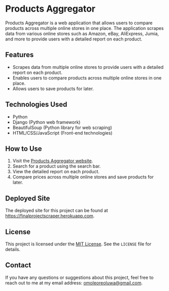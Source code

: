 <h1>Products Aggregator</h1>
<p>Products Aggregator is a web application that allows users to compare products across multiple online stores in one place. The application scrapes data from various online stores such as Amazon, eBay, AliExpress, Jumia, and more to provide users with a detailed report on each product.</p>
<h2>Features</h2>
<ul>
  <li>Scrapes data from multiple online stores to provide users with a detailed report on each product.</li>
  <li>Enables users to compare products across multiple online stores in one place.</li>
  <li>Allows users to save products for later.</li>
</ul>
<h2>Technologies Used</h2>
<ul>
  <li>Python</li>
  <li>Django (Python web framework)</li>
  <li>BeautifulSoup (Python library for web scraping)</li>
  <li>HTML/CSS/JavaScript (Front-end technologies)</li>
</ul>
<h2>How to Use</h2>
<ol>
  <li>Visit the <a href="https://finalprojectscraper.herokuapp.com">Products Aggregator website</a>.</li>
  <li>Search for a product using the search bar.</li>
  <li>View the detailed report on each product.</li>
  <li>Compare prices across multiple online stores and save products for later.</li>
</ol>
<h2>Deployed Site</h2>
<p>The deployed site for this project can be found at <a href="https://finalprojectscraper.herokuapp.com">https://finalprojectscraper.herokuapp.com</a>.</p>
<h2>License</h2>
<p>This project is licensed under the <a href="https://opensource.org/licenses/MIT">MIT License</a>. See the <code>LICENSE</code> file for details.</p>
<h2>Contact</h2>
<p>If you have any questions or suggestions about this project, feel free to reach out to me at my email address: <a href="mailto:omoleoreoluwa@gmail.com">omoleoreoluwa@gmail.com</a>.</p>




